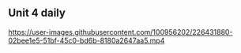 ## Unit 4 daily

https://user-images.githubusercontent.com/100956202/226431880-02bee1e5-51bf-45c0-bd6b-8180a2647aa5.mp4

